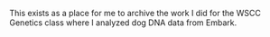 This exists as a place for me to archive the work I did for the WSCC Genetics class where I analyzed dog DNA data from Embark.
